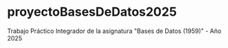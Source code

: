 # proyectoBasesDeDatos2025
Trabajo Práctico Integrador de la asignatura "Bases de Datos (1959)" - Año 2025
